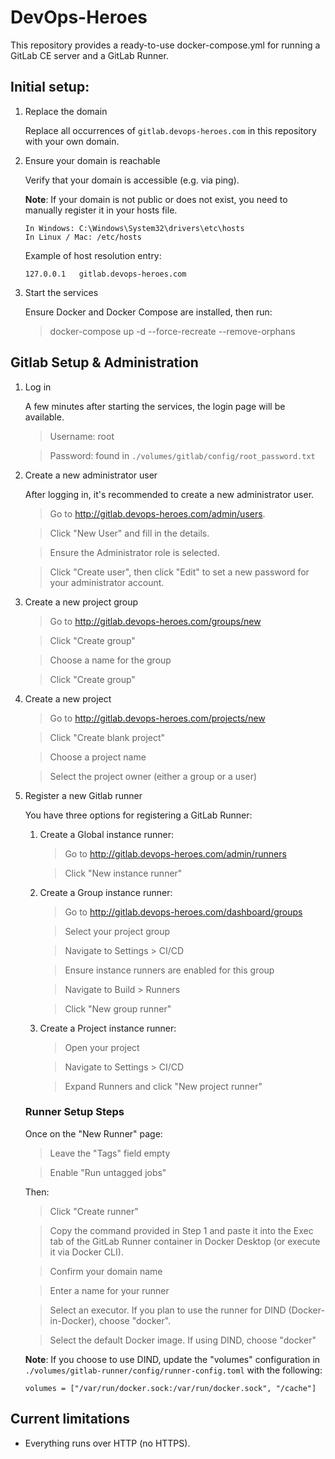 # DevOps-Heroes

This repository provides a ready-to-use docker-compose.yml for running a GitLab CE server and a GitLab Runner.

## Initial setup:

1. Replace the domain

    Replace all occurrences of `gitlab.devops-heroes.com` in this repository with your own domain.

2. Ensure your domain is reachable
    
    Verify that your domain is accessible (e.g. via ping).
    
    **Note**: If your domain is not public or does not exist, you need to manually register it in your hosts file.

    ```
    In Windows: C:\Windows\System32\drivers\etc\hosts
    In Linux / Mac: /etc/hosts
    ```

    Example of host resolution entry:
    ```
    127.0.0.1	gitlab.devops-heroes.com
    ```

3. Start the services

    Ensure Docker and Docker Compose are installed, then run:
    
    > docker-compose up -d --force-recreate --remove-orphans

## Gitlab Setup & Administration

1. Log in

    A few minutes after starting the services, the login page will be available.

    > Username: root
    
    > Password: found in `./volumes/gitlab/config/root_password.txt`

2. Create a new administrator user

    After logging in, it's recommended to create a new administrator user.

    > Go to http://gitlab.devops-heroes.com/admin/users.

    > Click "New User" and fill in the details.

    > Ensure the Administrator role is selected.

    > Click "Create user", then click "Edit" to set a new password for your administrator account.

3. Create a new project group

    > Go to http://gitlab.devops-heroes.com/groups/new

    > Click "Create group"

    > Choose a name for the group

    > Click "Create group"

4. Create a new project

    > Go to http://gitlab.devops-heroes.com/projects/new

    > Click "Create blank project"

    > Choose a project name

    > Select the project owner (either a group or a user)

5. Register a new Gitlab runner

    You have three options for registering a GitLab Runner:

    1. Create a Global instance runner:
    
        > Go to http://gitlab.devops-heroes.com/admin/runners

        > Click "New instance runner"

    2. Create a Group instance runner:

        > Go to http://gitlab.devops-heroes.com/dashboard/groups

        > Select your project group

        > Navigate to Settings > CI/CD

        > Ensure instance runners are enabled for this group

        > Navigate to Build > Runners

        > Click "New group runner"

    3. Create a Project instance runner:

        > Open your project

        > Navigate to Settings > CI/CD

        > Expand Runners and click "New project runner"

    ### Runner Setup Steps
    Once on the "New Runner" page:
    > Leave the "Tags" field empty

    > Enable "Run untagged jobs"

    Then:

    > Click "Create runner"

    > Copy the command provided in Step 1 and paste it into the Exec tab of the GitLab Runner container in Docker Desktop (or execute it via Docker CLI).

    > Confirm your domain name

    > Enter a name for your runner

    > Select an executor. If you plan to use the runner for DIND (Docker-in-Docker), choose "docker".

    > Select the default Docker image. If using DIND, choose "docker"

   **Note**: If you choose to use DIND, update the "volumes" configuration in `./volumes/gitlab-runner/config/runner-config.toml` with the following:

    ```
    volumes = ["/var/run/docker.sock:/var/run/docker.sock", "/cache"]
    ```

## Current limitations

- Everything runs over HTTP (no HTTPS).